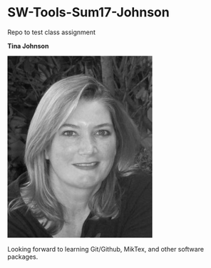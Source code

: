 # SW-Tools-Sum17-Johnson
Repo to test class assignment

__Tina Johnson__  

![Picture](TinaBW.jpg)

Looking forward to learning Git/Github, MikTex, and other software packages.
